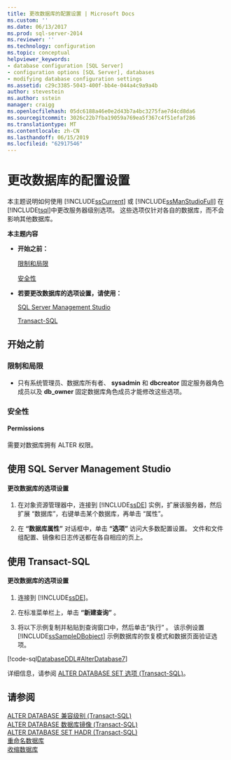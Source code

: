 ```yaml
---
title: 更改数据库的配置设置 | Microsoft Docs
ms.custom: ''
ms.date: 06/13/2017
ms.prod: sql-server-2014
ms.reviewer: ''
ms.technology: configuration
ms.topic: conceptual
helpviewer_keywords:
- database configuration [SQL Server]
- configuration options [SQL Server], databases
- modifying database configuration settings
ms.assetid: c29c3385-5043-400f-bb4e-044a4c9a9a4b
author: stevestein
ms.author: sstein
manager: craigg
ms.openlocfilehash: 05dc6188a46e0e2d43b7a4bc3275fae7d4cd8da6
ms.sourcegitcommit: 3026c22b7fba19059a769ea5f367c4f51efaf286
ms.translationtype: MT
ms.contentlocale: zh-CN
ms.lasthandoff: 06/15/2019
ms.locfileid: "62917546"
---
```

# <a name="change-the-configuration-settings-for-a-database"></a>更改数据库的配置设置
  本主题说明如何使用 [!INCLUDE[ssCurrent](../../includes/sscurrent-md.md)] 或 [!INCLUDE[ssManStudioFull](../../includes/ssmanstudiofull-md.md)] 在 [!INCLUDE[tsql](../../includes/tsql-md.md)]中更改服务器级别选项。 这些选项仅针对各自的数据库，而不会影响其他数据库。  
  
 **本主题内容**  
  
-   **开始之前：**  
  
     [限制和局限](#Restrictions)  
  
     [安全性](#Security)  
  
-   **若要更改数据库的选项设置，请使用：**  
  
     [SQL Server Management Studio](#SSMSProcedure)  
  
     [Transact-SQL](#TsqlProcedure)  
  
##  <a name="BeforeYouBegin"></a> 开始之前  
  
###  <a name="Restrictions"></a> 限制和局限  
  
-   只有系统管理员、数据库所有者、 **sysadmin** 和 **dbcreator** 固定服务器角色成员以及 **db_owner** 固定数据库角色成员才能修改这些选项。  
  
###  <a name="Security"></a> 安全性  
  
####  <a name="Permissions"></a> Permissions  
 需要对数据库拥有 ALTER 权限。  
  
##  <a name="SSMSProcedure"></a> 使用 SQL Server Management Studio  
  
#### <a name="to-change-the-option-settings-for-a-database"></a>更改数据库的选项设置  
  
1.  在对象资源管理器中，连接到 [!INCLUDE[ssDE](../../includes/ssde-md.md)] 实例，扩展该服务器，然后扩展  “数据库”，右键单击某个数据库，再单击  “属性”。  
  
2.  在 **“数据库属性”** 对话框中，单击 **“选项”** 访问大多数配置设置。 文件和文件组配置、镜像和日志传送都在各自相应的页上。  
  
##  <a name="TsqlProcedure"></a> 使用 Transact-SQL  
  
#### <a name="to-change-the-option-settings-for-a-database"></a>更改数据库的选项设置  
  
1.  连接到 [!INCLUDE[ssDE](../../includes/ssde-md.md)]。  
  
2.  在标准菜单栏上，单击 **“新建查询”** 。  
  
3.  将以下示例复制并粘贴到查询窗口中，然后单击“执行”  。 该示例设置 [!INCLUDE[ssSampleDBobject](../../includes/sssampledbobject-md.md)] 示例数据库的恢复模式和数据页面验证选项。  
  
 [!code-sql[DatabaseDDL#AlterDatabase7](../../snippets/tsql/SQL14/tsql/databaseddl/transact-sql/alterdatabase.sql#alterdatabase7)]  
  
 详细信息，请参阅 [ALTER DATABASE SET 选项 (Transact-SQL)](/sql/t-sql/statements/alter-database-transact-sql-set-options)。  
  
## <a name="see-also"></a>请参阅  
 [ALTER DATABASE 兼容级别 (Transact-SQL)](/sql/t-sql/statements/alter-database-transact-sql-compatibility-level)   
 [ALTER DATABASE 数据库镜像 (Transact-SQL)](/sql/t-sql/statements/alter-database-transact-sql-database-mirroring)   
 [ALTER DATABASE SET HADR (Transact-SQL)](/sql/t-sql/statements/alter-database-transact-sql-set-hadr)   
 [重命名数据库](rename-a-database.md)   
 [收缩数据库](shrink-a-database.md)  
  
  
